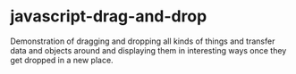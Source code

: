 # javascript-drag-and-drop
Demonstration of dragging and dropping all kinds of things and transfer data and objects around and displaying them in interesting ways once they get dropped in a new place.
